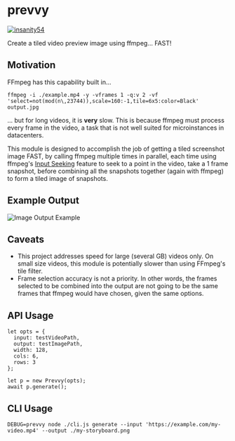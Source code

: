 # prevvy

[![insanity54](https://circleci.com/gh/insanity54/prevvy.svg?style=svg)](https://app.circleci.com/pipelines/github/insanity54/prevvy)


Create a tiled video preview image using ffmpeg... FAST!

## Motivation

FFmpeg has this capability built in...

```
ffmpeg -i ./example.mp4 -y -vframes 1 -q:v 2 -vf 'select=not(mod(n\,23744)),scale=160:-1,tile=6x5:color=Black' output.jpg
```

... but for long videos, it is **very** slow. This is because ffmpeg must process every frame in the video, a task that is not well suited for microinstances in datacenters.

This module is designed to accomplish the job of getting a tiled screenshot image FAST, by calling ffmpeg multiple times in parallel, each time using ffmpeg's [Input Seeking](https://trac.ffmpeg.org/wiki/Seeking) feature to seek to a point in the video, take a 1 frame snapshot, before combining all the snapshots together (again with ffmpeg) to form a tiled image of snapshots.

## Example Output

![Image Output Example](https://raw.githubusercontent.com/insanity54/prevvy/main/example-image.png)

## Caveats

  * This project addresses speed for large (several GB) videos only. On small size videos, this module is potentially slower than using FFmpeg's tile filter.
  * Frame selection accuracy is not a priority. In other words, the frames selected to be combined into the output are not going to be the same frames that ffmpeg would have chosen, given the same options.

## API Usage

```
let opts = {
  input: testVideoPath,
  output: testImagePath,
  width: 128,
  cols: 6,
  rows: 3
};

let p = new Prevvy(opts);
await p.generate();
```

## CLI Usage

```
DEBUG=prevvy node ./cli.js generate --input 'https://example.com/my-video.mp4' --output ./my-storyboard.png
```
